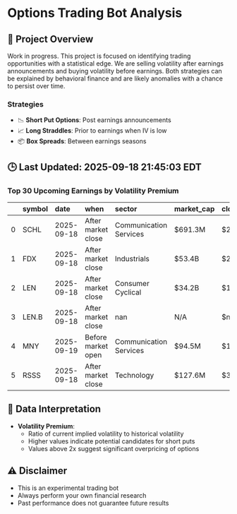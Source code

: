 # Options Trading Bot Analysis

## 🚀 Project Overview
Work in progress. This project is focused on identifying trading opportunities with a statistical edge.
We are selling volatility after earnings announcements and buying volatility before earnings.
Both strategies can be explained by behavioral finance and are likely anomalies with a chance to persist over time.

### Strategies
- 📉 **Short Put Options**: Post earnings announcements
- 📈 **Long Straddles**: Prior to earnings when IV is low
- 📦 **Box Spreads**: Between earnings seasons

## 🕒 Last Updated: 2025-09-18 21:45:03 EDT

### Top 30 Upcoming Earnings by Volatility Premium

|    | symbol   | date       | when               | sector                 | market_cap   | close   | hv_current   | iv_current   | vol_premium   |
|---:|:---------|:-----------|:-------------------|:-----------------------|:-------------|:--------|:-------------|:-------------|:--------------|
|  0 | SCHL     | 2025-09-18 | After market close | Communication Services | $691.3M      | $27.21  | 33.53%       | 67.95%       | 2.03x         |
|  1 | FDX      | 2025-09-18 | After market close | Industrials            | $53.4B       | $225.78 | 25.98%       | 44.02%       | 1.69x         |
|  2 | LEN      | 2025-09-18 | After market close | Consumer Cyclical      | $34.2B       | $132.97 | 32.87%       | 43.87%       | 1.33x         |
|  3 | LEN.B    | 2025-09-18 | After market close | nan                    | N/A          | $nan    | nan%         | nan%         | nanx          |
|  4 | MNY      | 2025-09-19 | Before market open | Communication Services | $94.5M       | $1.95   | nan%         | nan%         | nanx          |
|  5 | RSSS     | 2025-09-18 | After market close | Technology             | $127.6M      | $3.70   | nan%         | nan%         | nanx          |

## 📝 Data Interpretation

- **Volatility Premium**: 
  - Ratio of current implied volatility to historical volatility
  - Higher values indicate potential candidates for short puts
  - Values above 2x suggest significant overpricing of options

## ⚠️ Disclaimer
- This is an experimental trading bot
- Always perform your own financial research
- Past performance does not guarantee future results
